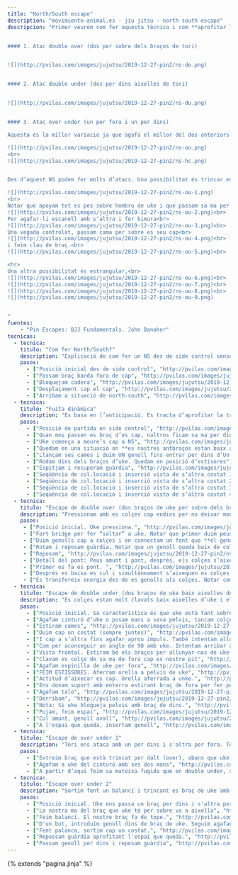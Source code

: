 ```yaml
---
title: "North/South escape"
description: "movimiento-animal.es - jiu jitsu - north south escape"
descripcion: "Primer veurem com fer aquesta tècnica i com **aprofitar la transició des de side control** per intentar que uke no acabi la presa. Aquesta tècnica s'anomena fuita dinàmica. Després veurem tres tipus d'atacs NS en funció de com quedin els braços de uke, i els seus escapaments.


#### 1. Atac double over (dos per sobre dels braços de tori)


![](http://pvilas.com/images/jujutsu/2019-12-27-pin2/ns-do.png)


#### 2. Atac double under (dos per dins aixelles de tori)


![](http://pvilas.com/images/jujutsu/2019-12-27-pin2/ns-du.png)


#### 3. Atac over under (un per fora i un per dins)

Aquesta és la millor variació ja que agafa el millor del dos anteriors. Ens dona accés a un braç i l’hora ens dona estabilitat sobre l’atra. Ens col.locam lleugerament en diagonal sobre uke per que l’efecte sigui màxim, de hombro a cadera. Tori no pot fer pont perque hi ha massa pes sobre cos.

![](http://pvilas.com/images/jujutsu/2019-12-27-pin2/ns-ou.png)
<br>
![](http://pvilas.com/images/jujutsu/2019-12-27-pin2/ns-hc.png)


Des d’aquest NS podem fer molts d’atacs. Una possibilitat és trincar es braç over, inmovilitzar en kimura i des d’aquí anar a arm lock.<br>

![](http://pvilas.com/images/jujutsu/2019-12-27-pin2/ns-ou-1.png)
<br>
Notar que apoyam tot es pes sobre hombro de uke i que passam sa ma per baix es seu colçe,<br>
![](http://pvilas.com/images/jujutsu/2019-12-27-pin2/ns-ou-2.png)<br>
Per agafar-li escanell amb s’altra i fer kimura<br>
![](http://pvilas.com/images/jujutsu/2019-12-27-pin2/ns-ou-3.png)<br>
Una vegada controlat, passam cama per sobre es seu cap<br>
![](http://pvilas.com/images/jujutsu/2019-12-27-pin2/ns-ou-4.png)<br>
i feim clau de braç.<br>
![](http://pvilas.com/images/jujutsu/2019-12-27-pin2/ns-ou-5.png)<br>

<hr>
Una altra possibilitat és estrangular,<br>
![](http://pvilas.com/images/jujutsu/2019-12-27-pin2/ns-ou-6.png)<br>
![](http://pvilas.com/images/jujutsu/2019-12-27-pin2/ns-ou-7.png)<br>
![](http://pvilas.com/images/jujutsu/2019-12-27-pin2/ns-ou-8.png)<br>
![](http://pvilas.com/images/jujutsu/2019-12-27-pin2/ns-ou-9.png)


"
fuentes:
    - "Pin Escapes: BJJ Fundamentals. John Danaher"
tecnicas: 
  - tecnica:
    titulo: "Com fer North/South?"
    description: "Explicació de com fer un NS des de side control sense que tori s'escapi." 
    pasos:
      - ["Posició inicial des de side control", "http://pvilas.com/images/jujutsu/2019-12-27-pin2/ns-tr-1.png"]
      - ["Passam braç banda fora de cap", "http://pvilas.com/images/jujutsu/2019-12-27-pin2/ns-tr-2.png"]
      - ["Bloquejam cadera", "http://pvilas.com/images/jujutsu/2019-12-27-pin2/ns-tr-3.png"]
      - ["Desplaçament cap el cap", "http://pvilas.com/images/jujutsu/2019-12-27-pin2/ns-tr-4.png"]
      - ["Arribam a situació de north-south", "http://pvilas.com/images/jujutsu/2019-12-27-pin2/ns-tr-5.png"]
  - tecnica:
    titulo: "Fuita dinàmica"
    description: "Es basa en l’anticipació. Es tracta d’aprofitar la transició entre side control i north-south. És la fuguida més important." 
    pasos:
      - ["Posició de partida en side control", "http://pvilas.com/images/jujutsu/2019-12-27-pin2/ns-tr-1.png"]
      - ["Quan mos passen es braç d’es cap, naltros ficam sa ma per dins amb es canell per fora de s'aixella. Es braç de fora està amb es colce a sa cadera d'uke", "http://pvilas.com/images/jujutsu/2019-12-27-pin2/ns-tr-6.png"]
      - ["Uke comença a moure’s cap a NS", "http://pvilas.com/images/jujutsu/2019-12-27-pin2/ns-tr-7.png"]
      - ["Quedam en una situació on **es nostres antbraços estan baix aixelles d’uke**!", "http://pvilas.com/images/jujutsu/2019-12-27-pin2/ns-tr-8.png"]
      - ["Llançam ses cames i duim UN genoll fins entrar per dins d’Un dels nostres colçes. Feim una connexió entre un genoll i un colçe", "http://pvilas.com/images/jujutsu/2019-12-27-pin2/ns-tr-9.png"]
      - ["Rodam dins dels braços d’uke. Quedam en posició d’estisores", "http://pvilas.com/images/jujutsu/2019-12-27-pin2/ns-tr-10.png"]
      - ["Espitjam i recuperam guàrdia", "http://pvilas.com/images/jujutsu/2019-12-27-pin2/ns-tr-11.png"]
      - ["Seqüència de col.locació i inserció vista de s’altra costat 1", "http://pvilas.com/images/jujutsu/2019-12-27-pin2/ns-tr-12.png"]
      - ["Seqüència de col.locació i inserció vista de s’altra costat 2", "http://pvilas.com/images/jujutsu/2019-12-27-pin2/ns-tr-13.png"]
      - ["Seqüència de col.locació i inserció vista de s’altra costat 3", "http://pvilas.com/images/jujutsu/2019-12-27-pin2/ns-tr-14.png"]
      - ["Seqüència de col.locació i inserció vista de s’altra costat 4", "http://pvilas.com/images/jujutsu/2019-12-27-pin2/ns-tr-16.png"]
  - tecnica:
    titulo: "Escape de double over (dos braços de uke per sobre dels braços de tori)"
    description: "Pressionam amb es colçes cap endins per no deixar moure a tori." 
    pasos:
     - ["Posició inicial. Uke pressiona.", "http://pvilas.com/images/jujutsu/2019-12-27-pin2/ns-dof-1.png"]
     - ["Fort bridge per fer “saltar” a uke. Notar que primer duim peus cap a cos. Es cap de uke ha de pujar i després hem de fer que no baixi, pressionant amb l’avantbraç.", "http://pvilas.com/images/jujutsu/2019-12-27-pin2/ns-dof-2.png"]
     - ["Duim genolls cap a colçes i en connectam un fent que **el genoll entri per dins colçe**", "http://pvilas.com/images/jujutsu/2019-12-27-pin2/ns-dof-3.png"]
     - ["Rotam i reposam guàrdia. Notar que un genoll queda baix de coll de uke i s’altra per dalt.", "http://pvilas.com/images/jujutsu/2019-12-27-pin2/ns-dof-4.png"]
     - ["Reposam", "http://pvilas.com/images/jujutsu/2019-12-27-pin2/ns-dof-5.png"]
     - ["Detall del pont: Peus amunt i pont, després, els colçes s’aixecan", "http://pvilas.com/images/jujutsu/2019-12-27-pin2/ns-dof-6.png"]
     - ["Primer es fa es pont. ", "http://pvilas.com/images/jujutsu/2019-12-27-pin2/ns-dof-7.png"]
     - ["Després es baixa es cul i simultàneament s’aixequen es colçes.", "http://pvilas.com/images/jujutsu/2019-12-27-pin2/ns-dof-8.png"]
     - ["Es transfereix energia des de es genolls als colçes. Notar com es genoll entra per dins d’un colçe.", "http://pvilas.com/images/jujutsu/2019-12-27-pin2/ns-dof-9.png"]
  - tecnica:
    titulo: "Escape de double under (dos braços de uke baix aixelles de tori)"
    description: "Es colçes estan molt clavats baix aixelles d’uke i els braços pressionen cap endins per no deixar que uke es deplaci cap es costats." 
    pasos:
      - ["Posició inicial. Sa característica és que uke està tant sobre el nostre cos, que no podem fer un pont.", "http://pvilas.com/images/jujutsu/2019-12-27-pin2/ns-duf-1.png"]
      - ["Agafam cinturó d’uke o posam mans a seva pelvis, tancam colçes", "http://pvilas.com/images/jujutsu/2019-12-27-pin2/ns-duf-2.png"]
      - ["Estiram cames", "http://pvilas.com/images/jujutsu/2019-12-27-pin2/ns-duf-3.png"]
      - ["Duim cap un costat (sempre juntes)", "http://pvilas.com/images/jujutsu/2019-12-27-pin2/ns-duf-4.png"]
      - ["I cap a s’altra fins agafar aprou impuls. També intentam allunyar-nos de uke duguent es cul cap endavant.", "http://pvilas.com/images/jujutsu/2019-12-27-pin2/ns-duf-5.png"]
      - ["Com per aconseguir un angle de 90 amb uke. Intentam arribar a una situació més de perpendicularitat.", "http://pvilas.com/images/jujutsu/2019-12-27-pin2/ns-duf-6.png"]
      - ["Vista frontal. Estiram bé els braços per allunyar-nos de uke.", "http://pvilas.com/images/jujutsu/2019-12-27-pin2/ns-duf-7.png"]
      - ["Clavam es colçe de sa ma de fora cap es nostre pit", "http://pvilas.com/images/jujutsu/2019-12-27-pin2/ns-duf-8.png"]
      - ["Agafam espinilla de uke per fora", "http://pvilas.com/images/jujutsu/2019-12-27-pin2/ns-duf-9.png"]
      - ["FEIM ESTISSORES. Aferram orella a pelvis de uke", "http://pvilas.com/images/jujutsu/2019-12-27-pin2/ns-duf-10.png"]
      - ["Actitud d’aixecar es cap. Orella aferrada a unke.", "http://pvilas.com/images/jujutsu/2019-12-27-pin2/ns-duf-11.png"]
      - ["Ens donam suport amb enterra estirant braç de fora per fer post. Uke no pot derribar-nos.", "http://pvilas.com/images/jujutsu/2019-12-27-pin2/ns-duf-12.png"]
      - ["Agafam taló", "http://pvilas.com/images/jujutsu/2019-12-27-pin2/ns-duf-13.png"]
      - ["Derribam", "http://pvilas.com/images/jujutsu/2019-12-27-pin2/ns-duf-14.png"]
      - ["Nota: Si uke bloqueja pelvis amb braç de dins.", "http://pvilas.com/images/jujutsu/2019-12-27-pin2/ns-duf-15.png"]
      - ["Pujam, feim espai", "http://pvilas.com/images/jujutsu/2019-12-27-pin2/ns-duf-16.png"]
      - ["Cul amunt, genoll avall", "http://pvilas.com/images/jujutsu/2019-12-27-pin2/ns-duf-17.png"]
      - ["A l'espai que queda, insertam genoll", "http://pvilas.com/images/jujutsu/2019-12-27-pin2/ns-duf-18.png"]
  - tecnica:
    titulo: "Escape de over under 1"
    description: "Tori ens ataca amb un per dins i s'altra per fora. Tori estira es braç abans de que uke el capturi i surt fent es balancí." 
    pasos:
      - ["Extreim braç que està trincat per dalt (over), abans que uke el controli", "http://pvilas.com/images/jujutsu/2019-12-27-pin2/ns-ou-10.png"]
      - ["Agafam a uke del cinturó amb ses dos mans", "http://pvilas.com/images/jujutsu/2019-12-27-pin2/ns-ou-11.png"]
      - ["A partir d’aqui feim sa mateixa fugida que en double under, sortint pes costat under.", "http://pvilas.com/images/jujutsu/2019-12-27-pin2/ns-ou-12.png"]
  - tecnica:
    titulo: "Escape over under 2"
    description: "Sortim fent un balancí i trincant es braç de uke amb es genoll." 
    pasos:
      - ["Posició inicial. Uke ens passa un braç per dins i s'altra per fora. Està en lleugera diagonal.", "http://pvilas.com/images/jujutsu/2019-12-27-pin2/ns-ou-16.png"]      
      - ["La nostra ma del braç que uke té per sobre va a aixella", "http://pvilas.com/images/jujutsu/2019-12-27-pin2/ns-ou-17.png"]
      - ["Feim balancí. El nostre braç fa de tope.", "http://pvilas.com/images/jujutsu/2019-12-27-pin2/ns-ou-18.png"]
      - ["D'un bot, introduïm genoll dins de braç de uke. Seguim agafant es braç amb força.", "http://pvilas.com/images/jujutsu/2019-12-27-pin2/ns-ou-19.png"]
      - ["Fent palanca, sortim cap un costat.", "http://pvilas.com/images/jujutsu/2019-12-27-pin2/ns-ou-20.png"]
      - ["Repossam guàrdia aprofitant l'espai que queda.", "http://pvilas.com/images/jujutsu/2019-12-27-pin2/ns-ou-21.png"]
      - ["Passam genoll per dins i reposam guàrdia", "http://pvilas.com/images/jujutsu/2019-12-27-pin2/ns-ou-15.png"]
---
```

{% extends  "pagina.jinja" %}